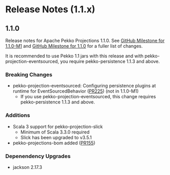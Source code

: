# Release Notes (1.1.x)

## 1.1.0
Release notes for Apache Pekko Projections 1.1.0. See [GitHub Milestone for 1.1.0-M1](https://github.com/apache/pekko-projection/milestone/1?closed=1) and [GitHub Milestone for 1.1.0](https://github.com/apache/pekko-projection/milestone/2?closed=1) for a fuller list of changes.

It is recommended to use Pekko 1.1 jars with this release and with pekko-projection-eventsourced, you require pekko-persistence 1.1.3 and above.

### Breaking Changes
* pekko-projection-eventsourced: Configuring persistence plugins at runtime for EventSourcedBehavior ([PR225](https://github.com/apache/pekko-projection/pull/225)) (not in 1.1.0-M1)
    * If you use pekko-projection-eventsourced, this change requires pekko-persistence 1.1.3 and above.

### Additions
* Scala 3 support for pekko-projection-slick
    * Minimum of Scala 3.3.0 required
    * Slick has been upgraded to v3.5.1
* pekko-projections-bom added ([PR155](https://github.com/apache/pekko-projection/pull/155))

### Depenendency Upgrades
* jackson 2.17.3
